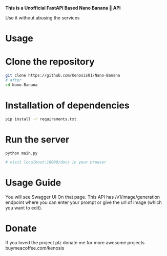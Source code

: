 **This is a Unofficial FastAPI Based Nano Banana 🍌  API**

Use it without abusing the services 

# Usage

# Clone the repository 

```bash
git clone https://github.com/Kenosis01/Nano-Banana
# after
cd Nano-Banana
```

# Installation of dependencies 

``` bash
pip install -r requirements.txt
```

# Run the server 

``` bash
python main.py

# visit localhost:10000/docs in your browser

```
# Usage Guide

You will see Swagger UI On that page. This API has 
/v1/image/generation endpoint where you can enter 
your prompt or give the url of image
(which you want to edit). 



# Donate

If you loved the project plz donate me for more awesome projects buymeacoffee.com/kenosis
